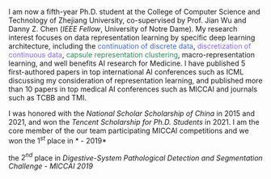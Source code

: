 I am now a fifth-year Ph.D. student at the College of Computer Science and Technology of Zhejiang University, co-supervised by Prof. Jian Wu and Danny Z. Chen (*IEEE Fellow*, University of Notre Dame). My research interest focuses on data representation learning by specific deep learning architecture, including the <span style="color:RoyalBlue">continuation of discrete data</span>, <span style="color:#8866FF;">discretization of continuous data</span>, <span style="color:SeaGreen">capsule representation clustering</span>, <span style="color:Rhodamine">macro-representation learning</span>, and well benefits AI research for Medicine. I have published 5 first-authored papers in top international AI conferences such as ICML discussing my consideration of representation learning, and published more than 10 papers in top medical AI conferences such as MICCAI and journals such as TCBB and TMI.

I was honored with the *National Scholar Scholarship of China* in 2015 and 2021, and won the *Tencent Scholarship for Ph.D. Students* in 2021. I am the core member of the our team participating MICCAI competitions and we won the $1^{st}$ place in * - 2019*


the $2^{nd}$ place in *Digestive-System Pathological Detection and Segmentation Challenge - MICCAI 2019*
